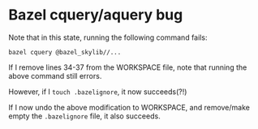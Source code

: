 # Bazel cquery/aquery bug

Note that in this state, running the following command fails:

```
bazel cquery @bazel_skylib//...
```

If I remove lines 34-37 from the WORKSPACE file, note that running the above command still errors.

However, if I `touch .bazelignore`, it now succeeds(?!)

If I now undo the above modification to WORKSPACE, and remove/make empty the `.bazelignore` file, it also succeeds.
